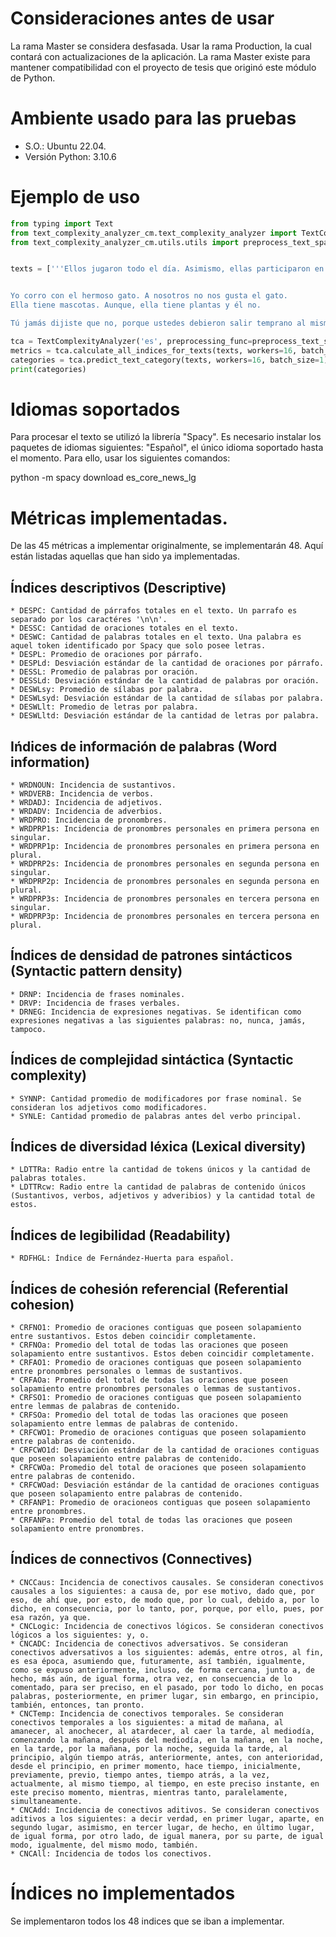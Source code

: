 # Consideraciones antes de usar
La rama Master se considera desfasada. Usar la rama Production, la cual contará con actualizaciones de la aplicación. La rama Master existe para mantener compatibilidad con el proyecto de tesis que originó este módulo de Python.

# Ambiente usado para las pruebas
* S.O.: Ubuntu 22.04.
* Versión Python: 3.10.6

# Ejemplo de uso
```py
from typing import Text
from text_complexity_analyzer_cm.text_complexity_analyzer import TextComplexityAnalyzer
from text_complexity_analyzer_cm.utils.utils import preprocess_text_spanish


texts = ['''Ellos jugaron todo el día. Asimismo, ellas participaron en el juego.


Yo corro con el hermoso gato. A nosotros no nos gusta el gato.
Ella tiene mascotas. Aunque, ella tiene plantas y él no.

Tú jamás dijiste que no, porque ustedes debieron salir temprano al mismo tiempo.''']

tca = TextComplexityAnalyzer('es', preprocessing_func=preprocess_text_spanish)
metrics = tca.calculate_all_indices_for_texts(texts, workers=16, batch_size=1)
categories = tca.predict_text_category(texts, workers=16, batch_size=1)
print(categories)

```

# Idiomas soportados
Para procesar el texto se utilizó la librería "Spacy". Es necesario instalar los paquetes de idiomas siguientes: "Español", el único idioma soportado hasta el momento. Para ello, usar los siguientes comandos:

python -m spacy download es_core_news_lg

# Métricas implementadas.
De las 45 métricas a implementar originalmente, se implementarán 48. Aquí están listadas aquellas que han sido ya implementadas.

## Índices descriptivos (Descriptive)

    * DESPC: Cantidad de párrafos totales en el texto. Un parrafo es separado por los caractéres '\n\n'.
    * DESSC: Cantidad de oraciones totales en el texto.
    * DESWC: Cantidad de palabras totales en el texto. Una palabra es aquel token identificado por Spacy que solo posee letras.
    * DESPL: Promedio de oraciones por párrafo.
    * DESPLd: Desviación estándar de la cantidad de oraciones por párrafo.
    * DESSL: Promedio de palabras por oración.
    * DESSLd: Desviación estándar de la cantidad de palabras por oración.
    * DESWLsy: Promedio de sílabas por palabra.
    * DESWLsyd: Desviación estándar de la cantidad de sílabas por palabra.
    * DESWLlt: Promedio de letras por palabra.
    * DESWLltd: Desviación estándar de la cantidad de letras por palabra.

## Ińdices de información de palabras (Word information)

    * WRDNOUN: Incidencia de sustantivos.
    * WRDVERB: Incidencia de verbos.
    * WRDADJ: Incidencia de adjetivos.
    * WRDADV: Incidencia de adverbios.
    * WRDPRO: Incidencia de pronombres.
    * WRDPRP1s: Incidencia de pronombres personales en primera persona en singular.
    * WRDPRP1p: Incidencia de pronombres personales en primera persona en plural.
    * WRDPRP2s: Incidencia de pronombres personales en segunda persona en singular.
    * WRDPRP2p: Incidencia de pronombres personales en segunda persona en plural.
    * WRDPRP3s: Incidencia de pronombres personales en tercera persona en singular.
    * WRDPRP3p: Incidencia de pronombres personales en tercera persona en plural.

## Índices de densidad de patrones sintácticos (Syntactic pattern density)

    * DRNP: Incidencia de frases nominales.
    * DRVP: Incidencia de frases verbales.
    * DRNEG: Incidencia de expresiones negativas. Se identifican como expresiones negativas a las siguientes palabras: no, nunca, jamás, tampoco.

## Índices de complejidad sintáctica (Syntactic complexity)

    * SYNNP: Cantidad promedio de modificadores por frase nominal. Se consideran los adjetivos como modificadores.
    * SYNLE: Cantidad promedio de palabras antes del verbo principal.

## Índices de diversidad léxica (Lexical diversity)

    * LDTTRa: Radio entre la cantidad de tokens únicos y la cantidad de palabras totales.
    * LDTTRcw: Radio entre la cantidad de palabras de contenido únicos (Sustantivos, verbos, adjetivos y adveribios) y la cantidad total de estos.

## Índices de legibilidad (Readability)

    * RDFHGL: Índice de Fernández-Huerta para español.

## Índices de cohesión referencial (Referential cohesion)

    * CRFNO1: Promedio de oraciones contiguas que poseen solapamiento entre sustantivos. Estos deben coincidir completamente.
    * CRFNOa: Promedio del total de todas las oraciones que poseen solapamiento entre sustantivos. Estos deben coincidir completamente.
    * CRFAO1: Promedio de oraciones contiguas que poseen solapamiento entre pronombres personales o lemmas de sustantivos.
    * CRFAOa: Promedio del total de todas las oraciones que poseen solapamiento entre pronombres personales o lemmas de sustantivos.
    * CRFSO1: Promedio de oraciones contiguas que poseen solapamiento entre lemmas de palabras de contenido.
    * CRFSOa: Promedio del total de todas las oraciones que poseen solapamiento entre lemmas de palabras de contenido.
    * CRFCWO1: Promedio de oraciones contiguas que poseen solapamiento entre palabras de contenido.
    * CRFCWO1d: Desviación estándar de la cantidad de oraciones contiguas que poseen solapamiento entre palabras de contenido.
    * CRFCWOa: Promedio del total de oraciones que poseen solapamiento entre palabras de contenido.
    * CRFCWOad: Desviación estándar de la cantidad de oraciones contiguas que poseen solapamiento entre palabras de contenido.
    * CRFANP1: Promedio de oracioneos contiguas que poseen solapamiento entre pronombres.
    * CRFANPa: Promedio del total de todas las oraciones que poseen solapamiento entre pronombres.

## Índices de connectivos (Connectives)

    * CNCCaus: Incidencia de conectivos causales. Se consideran conectivos causales a los siguientes: a causa de, por ese motivo, dado que, por eso, de ahí que, por esto, de modo que, por lo cual, debido a, por lo dicho, en consecuencia, por lo tanto, por, porque, por ello, pues, por esa razón, ya que.
    * CNCLogic: Incidencia de conectivos lógicos. Se consideran conectivos lógicos a los siguientes: y, o.
    * CNCADC: Incidencia de conectivos adversativos. Se consideran conectivos adversativos a los siguientes: además, entre otros, al fin, es esa época, asumiendo que, futuramente, así también, igualmente, como se expuso anteriormente, incluso, de forma cercana, junto a, de hecho, más aún, de igual forma, otra vez, en consecuencia de lo comentado, para ser preciso, en el pasado, por todo lo dicho, en pocas palabras, posteriormente, en primer lugar, sin embargo, en principio, también, entonces, tan pronto.
    * CNCTemp: Incidencia de conectivos temporales. Se consideran conectivos temporales a los siguientes: a mitad de mañana, al amanecer, al anochecer, al atardecer, al caer la tarde, al mediodía, comenzando la mañana, después del mediodía, en la mañana, en la noche, en la tarde, por la mañana, por la noche, seguida la tarde, al principio, algún tiempo atrás, anteriormente, antes, con anterioridad, desde el principio, en primer momento, hace tiempo, inicialmente, previamente, previo, tiempo antes, tiempo atrás, a la vez, actualmente, al mismo tiempo, al tiempo, en este preciso instante, en este preciso momento, mientras, mientras tanto, paralelamente, simultaneamente.
    * CNCAdd: Incidencia de conectivos aditivos. Se consideran conectivos aditivos a los siguientes: a decir verdad, en primer lugar, aparte, en segundo lugar, asimismo, en tercer lugar, de hecho, en último lugar, de igual forma, por otro lado, de igual manera, por su parte, de igual modo, igualmente, del mismo modo, también.
    * CNCAll: Incidencia de todos los conectivos.
    
# Índices no implementados
Se implementaron todos los 48 indices que se iban a implementar.
